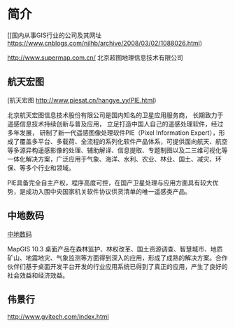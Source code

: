 # 简介



[[国内从事GIS行业的公司及其网址 https://www.cnblogs.com/njlhb/archive/2008/03/02/1088026.html)



http://www.supermap.com.cn/  北京超图地理信息技术有限公司



## 航天宏图

[航天宏图 http://www.piesat.cn/hangye_yy/PIE.html)

北京航天宏图信息技术股份有限公司是国内知名的卫星应用服务商，
长期致力于遥感信息技术持续创新与普及应用，
立足打造中国人自己的遥感处理软件，经过多年发展，
研制了新一代遥感图像处理软件PIE（Pixel Information Expert），形成了覆盖多平台、多载荷、全流程的系列化软件产品体系，可提供面向航天、航空等多源异构遥感影像的处理、辅助解译、信息提取、专题制图以及二三维可视化等一体化解决方案，广泛应用于气象、海洋、水利、农业、林业、国土、减灾、环保、等多个行业和领域。



PIE具备完全自主产权，程序高度可控，在国产卫星处理与应用方面具有较大优势，是成功入围中央国家机关软件协议供货清单的唯一遥感类产品。 



## 中地数码

[中地数码](http://www.mapgis.com/ )



MapGIS 10.3 桌面产品在森林监护、林权改革、国土资源调查、智慧城市、地质矿山、地震地灾、气象监测等方面得到深入的应用，形成了成熟的解决方案。合作伙伴们基于桌面开发平台开发的行业应用系统已得到了真正的应用，产生了良好的社会效益和经济效益。 


## 伟景行
http://www.gvitech.com/index.html




